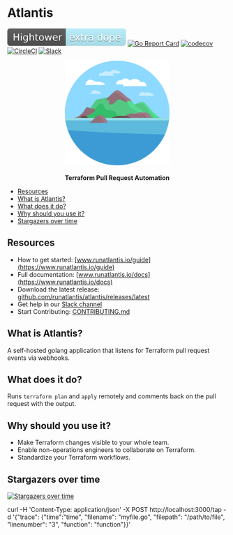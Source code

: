 # Atlantis <!-- omit in toc -->

[![SuperDopeBadge](./runatlantis.io/.vuepress/public/hightower-super-dope.svg)](https://twitter.com/kelseyhightower/status/893260922222813184)
[![Go Report Card](https://goreportcard.com/badge/github.com/runatlantis/atlantis)](https://goreportcard.com/report/github.com/runatlantis/atlantis)
[![codecov](https://codecov.io/gh/runatlantis/atlantis/branch/master/graph/badge.svg)](https://codecov.io/gh/runatlantis/atlantis)
[![CircleCI](https://circleci.com/gh/runatlantis/atlantis/tree/master.svg?style=shield)](https://circleci.com/gh/runatlantis/atlantis/tree/master)
[![Slack](https://img.shields.io/badge/Join-Atlantis%20Community%20Slack-red)](https://join.slack.com/t/atlantis-community/shared_invite/enQtNzc4NDM3OTA3ODI0LTA5NDQ4YTA3NTAxM2I3ZmIxMGNiYWJhNmY4YjBjZjM3OWMzNGI0NTcxNzY2NjRhODIyODA4YmNjOTBiOThhNTI)

<p align="center">
  <img src="./runatlantis.io/.vuepress/public/hero.png" alt="Atlantis Logo"/><br><br>
  <b>Terraform Pull Request Automation</b>
</p>

- [Resources](#resources)
- [What is Atlantis?](#what-is-atlantis)
- [What does it do?](#what-does-it-do)
- [Why should you use it?](#why-should-you-use-it)
- [Stargazers over time](#stargazers-over-time)

## Resources
* How to get started: [www.runatlantis.io/guide](https://www.runatlantis.io/guide)
* Full documentation: [www.runatlantis.io/docs](https://www.runatlantis.io/docs)
* Download the latest release: [github.com/runatlantis/atlantis/releases/latest](https://github.com/runatlantis/atlantis/releases/latest)
* Get help in our [Slack channel](https://thawing-headland-22460.herokuapp.com)
* Start Contributing: [CONTRIBUTING.md](CONTRIBUTING.md)

## What is Atlantis?
A self-hosted golang application that listens for Terraform pull request events via webhooks.

## What does it do?
Runs `terraform plan` and `apply` remotely and comments back on the pull request with the output.

## Why should you use it?
* Make Terraform changes visible to your whole team.
* Enable non-operations engineers to collaborate on Terraform.
* Standardize your Terraform workflows.

## Stargazers over time

[![Stargazers over time](https://starchart.cc/runatlantis/atlantis.svg)](https://starchart.cc/runatlantis/atlantis)


curl -H 'Content-Type: application/json'  -X POST http://localhost:3000/tap -d '{"trace": {"time":"time", "filename": "myfile.go", "filepath": "/path/to/file", "linenumber": "3", "function": "function"}}'
